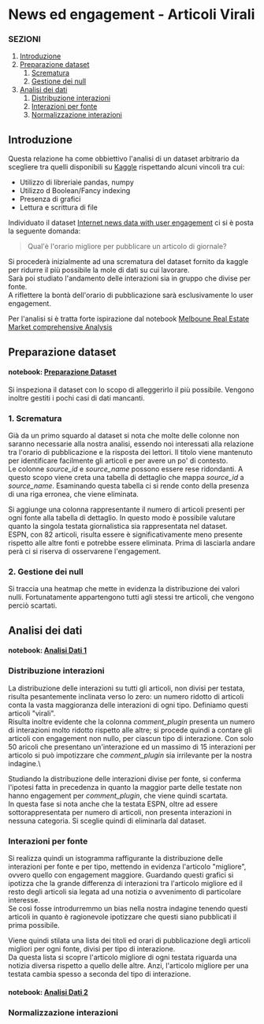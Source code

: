 # News ed engagement - Articoli Virali

### SEZIONI

1. [Introduzione](#introduzione)
2. [Preparazione dataset](#preparazione)
   1. [Scrematura](#preparazione.1)
   2. [Gestione dei null](#preparazione.2)
3. [Analisi dei dati](#analisi)
   1. [Distribuzione interazioni](#analisi.1)
   2. [Interazioni per fonte](#analisi.2)
   3. [Normalizzazione interazioni](#analisi.3)

## <a name="introduzione"/> Introduzione

Questa relazione ha come obbiettivo l'analisi di un dataset arbitrario da scegliere tra quelli disponibili su [Kaggle](https://www.kaggle.com) rispettando alcuni vincoli tra cui:

 * Utilizzo di libreriaìe pandas, numpy
 * Utilizzo d Boolean/Fancy indexing
 * Presenza di grafici
 * Lettura e scrittura di file
  
Individuato il dataset [Internet news data with user engagement](https://www.kaggle.com/szymonjanowski/internet-articles-data-with-users-engagement) ci si è posta la seguente domanda:

>Qual'è l'orario migliore per pubblicare un articolo di giornale?

Si procederà inizialmente ad una scrematura del dataset fornito da kaggle per ridurre il più possibile la mole di dati su cui lavorare.\
Sarà poi studiato l'andamento delle interazioni sia in gruppo che divise per fonte.\
A riflettere la bontà dell'orario di pubblicazione sarà esclusivamente lo user engagement. 

Per l'analisi si è tratta forte ispirazione dal notebook [Melboune Real Estate Market comprehensive Analysis](https://www.kaggle.com/darkpsycs/real-estate-market-comprehensive-analysis)

## <a name="preparazione"/> Preparazione dataset

#### notebook: [Preparazione Dataset](http://localhost:8888/notebooks/work/Preparazione%20Dataset.ipynb?token=123qwe)

Si inspeziona il dataset con lo scopo di alleggerirlo il più possibile. Vengono inoltre gestiti i pochi casi di dati mancanti.

### <a name="preparazione.1"> 1. Scrematura

Già da un primo squardo al dataset si nota che molte delle colonne non saranno necessarie alla nostra analisi, essendo noi interessati alla relazione tra l'orario di pubblicazione e la risposta dei lettori. Il titolo viene mantenuto per identificare facilmente gli articoli e per avere un po' di contesto.\
Le colonne *source_id* e *source_name* possono essere rese ridondanti. A questo scopo viene creta una tabella di dettaglio che mappa *source_id* a *source_name*. Esaminando questa tabella ci si rende conto della presenza di una riga erronea, che viene eliminata.

Si aggiunge una colonna rappresentante il numero di articoli presenti per ogni fonte alla tabella di dettaglio. In questo modo è possibile valutare quanto la singola testata giornalistica sia rappresentata nel dataset.\
ESPN, con 82 articoli, risulta essere è significativamente meno presente rispetto alle altre fonti e potrebbe essere eliminata. Prima di lasciarla andare perà ci si riserva di osservarene l'engagement.

### <a name="preparazione.2"> 2. Gestione dei null

Si traccia una heatmap che mette in evidenza la distribuzione dei valori nulli. Fortunatamente appartengono tutti agli stessi tre articoli, che vengono perciò scartati.

## <a name="analisi"> Analisi dei dati

#### notebook: [Analisi Dati 1](http://localhost:8888/notebooks/work/Analisi%20Dati%201.ipynb?token=123qwe)

### <a name="analisi.1">  Distribuzione interazioni

La distribuzione delle interazioni su tutti gli articoli, non divisi per testata, risulta pesantemente inclinata verso lo zero: un numero ridotto di articoli conta la vasta maggioranza delle interazioni di ogni tipo. Definiamo questi articoli "virali".\
Risulta inoltre evidente che la colonna *comment_plugin* presenta un numero di interazioni molto ridotto rispetto alle altre; si procede quindi a contare gli articoli con engagement non nullo, per ciascun tipo di interazione. Con solo 50 aricoli che presentano un'interazione ed un massimo di 15 interazioni per articolo si può impotizzare che *comment_plugin* sia irrilevante per la nostra indagine.\

Studiando la distribuzione delle interazioni divise per fonte, si conferma l'ipotesi fatta in precedenza in quanto la maggior parte delle testate non hanno engagement per *comment_plugin*, che viene quindi scartata.\
In questa fase si nota anche che la testata ESPN, oltre ad essere sottorappresentata per numero di articoli, non presenta interazioni in nessuna categoria. Si sceglie quindi di eliminarla dal dataset.

### <a name="analisi.2"> Interazioni per fonte

Si realizza quindi un istogramma raffigurante la distribuzione delle interazioni per fonte e per tipo, mettendo in evidenza l'articolo "migliore", ovvero quello con engagement maggiore. Guardando questi grafici si ipotizza che la grande differenza di interazioni tra l'articolo migliore ed il resto degli articoli sia legata ad una notizia o avvenimento di particolare interesse.\
<a name="bias">Se così fosse introdurremmo un bias nella nostra indagine tenendo questi articoli in quanto è ragionevole ipotizzare che questi siano pubblicati il prima possibile.
 
Viene quindi stilata una lista dei titoli ed orari di pubblicazione degli articoli migliori per ogni fonte, divisi per tipo di interazione.\
Da questa lista si scopre l'articolo migliore di ogni testata riguarda una notizia diversa rispetto a quello delle altre. Anzi, l'articolo migliore per una testata cambia spesso a seconda del tipo di interazione.

#### notebook: [Analisi Dati 2](http://localhost:8888/notebooks/work/Analisi%20Dati%202.ipynb?token=123qwe)

### <a name="analisi.3"> Normalizzazione interazioni


